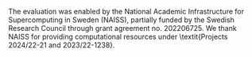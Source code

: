 The evaluation was enabled by the National Academic Infrastructure for Supercomputing in Sweden (NAISS), partially funded by the Swedish Research Council through grant agreement no. 202206725. We thank NAISS for providing computational resources under \textit{Projects 2024/22-21 and 2023/22-1238}.
